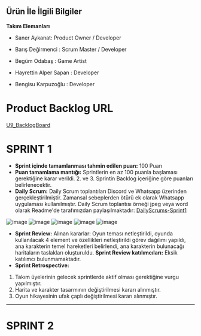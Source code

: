 ## Ürün İle İlgili Bilgiler

**Takım Elemanları**

* Saner Aykanat: Product Owner / Developer

* Barış Değirmenci : Scrum Master / Developer

* Begüm Odabaş : Game Artist

* Hayrettin Alper Sapan : Developer

* Bengisu Karpuzoğlu : Developer
# Product Backlog URL
[U9_BacklogBoard](https://miro.com/app/board/uXjVM9sZOF4=/?share_link_id=529208773064)

# SPRINT 1
* **Sprint içinde tamamlanması tahmin edilen puan:** 100 Puan
* **Puan tamamlama mantığı:** Sprintlerin en az 100 puanla başlaması gerektiğine karar verildi. 2. ve 3. Sprintin Backlog içeriğine göre puanları belirlenecektir.
* **Daily Scrum:** Daily Scrum toplantıları Discord ve Whatsapp üzerinden gerçekleştirilmiştir. Zamansal sebeplerden ötürü ek olarak Whatsapp uygulaması kullanılmıştır. Daily Scrum toplantısı örneği jpeg veya word olarak Readme'de tarafımızdan paylaşılmaktadır: [DailyScrums-Sprint1](https://github.com/bobothemomo/U9-Bages/files/11782049/DailyScrums-Sprint1.docx)

![image](https://github.com/bobothemomo/U9-Bages/assets/100072121/b637a3fc-a702-4e73-a7b9-f3ac377f5592)
![image](https://github.com/bobothemomo/U9-Bages/assets/100072121/9e8f694e-985f-4623-b107-27945411ea89)
![image](https://github.com/bobothemomo/U9-Bages/assets/100072121/6215f6be-5416-4f73-9661-db97ffbaebeb)
![image](https://github.com/bobothemomo/U9-Bages/assets/100072121/cdf2ce28-9559-42f6-823a-89c73c74abdc)
![image](https://github.com/bobothemomo/U9-Bages/assets/100072121/da72604c-001a-4a26-9c89-968a9308c016)


* **Sprint Review:** Alınan kararlar: Oyun teması netleştirildi, oyunda kullanılacak 4 element ve özellikleri netleştirildi görev dağılımı yapıldı, ana karakterin temel hareketleri belirlendi, ana karakterin bulunacağı haritaların taslakları oluşturuldu.
**Sprint Review katılımcıları:** Eksik katılımcı bulunmamaktadır.
* **Sprint Retrospective:**
1. Takım üyelerinin gelecek sprintlerde aktif olması gerektiğine vurgu yapılmıştır.
2. Harita ve karakter tasarmının değiştirilmesi kararı alınmıştır.
3. Oyun hikayesinin ufak çaplı değiştirilmesi kararı alınmıştır.
---
# SPRINT 2
